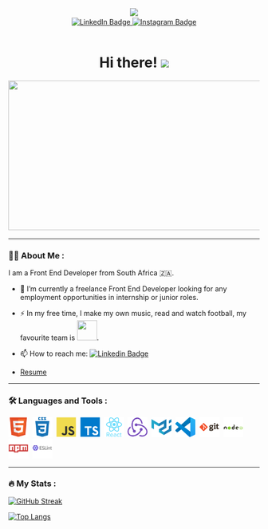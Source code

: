 <div id="header" align="center">
  <img src="https://media.giphy.com/media/QssGEmpkyEOhBCb7e1/giphy.gif" width="100"/>
  
  <div id="badges">
    <a href="https://www.linkedin.com/in/swazi-kunene-609352208">
      <img src="https://img.shields.io/badge/LinkedIn-blue?style=for-the-badge&logo=linkedin&logoColor=white" alt="LinkedIn Badge"/>
    </a>
    <a href="https://www.instagram.com/swazi.kunene/">
      <img src="https://img.shields.io/badge/instagram-ff69b4?logo=instagram&logoColor=white&style=for-the-badge" alt="Instagram Badge"/>
    </a>
  </div>
  
  <img src="https://komarev.com/ghpvc/?username=59MrRobot&style=flat-square&color=blue" alt=""/>
  
  <h1>
    Hi there!
    <img src="https://media.giphy.com/media/hvRJCLFzcasrR4ia7z/giphy.gif" width="30px"/>
  </h1>
</div>

<div align="center">
  <img src="https://media.giphy.com/media/dWesBcTLavkZuG35MI/giphy.gif" width="600" height="300"/>
</div>

---

### :man_technologist: About Me :
I am a Front End Developer from South Africa 🇿🇦.

- 🔭 I’m currently a freelance Front End Developer looking for any employment opportunities in internship or junior roles.

- ⚡ In my free time, I make my own music, read and watch football, my favourite team is <img src="https://media.giphy.com/media/yIe46NccLfjOw/giphy.gif" width="40" height="40">.

- 📫 How to reach me: [![Linkedin Badge](https://img.shields.io/badge/-Swazi-blue?style=flat&logo=Linkedin&logoColor=white)]([your-linkedin-url](https://www.linkedin.com/in/swazi-kunene-609352208))

- [Resume](https://firebasestorage.googleapis.com/v0/b/ecommerce-55745.appspot.com/o/Swazi%20Kunene%20CV.pdf?alt=media&token=d4d699d1-efce-4d0e-b01c-44d142648c2a)

---

### :hammer_and_wrench: Languages and Tools :
<div>
  <img src="https://github.com/devicons/devicon/blob/master/icons/html5/html5-original.svg" title="HTML5" alt="HTML" width="40" height="40"/>&nbsp;
  <img src="https://github.com/devicons/devicon/blob/master/icons/css3/css3-plain-wordmark.svg"  title="CSS3" alt="CSS" width="40" height="40"/>&nbsp;
  <img src="https://github.com/devicons/devicon/blob/master/icons/javascript/javascript-original.svg" title="JavaScript" alt="JavaScript" width="40" height="40"/>&nbsp;
    <img src="https://github.com/devicons/devicon/blob/master/icons/typescript/typescript-original.svg" title="TypeScript" alt="TypeScript" width="40" height="40"/>&nbsp;
  <img src="https://github.com/devicons/devicon/blob/master/icons/react/react-original-wordmark.svg" title="React" alt="React" width="40" height="40"/>&nbsp;
    <img src="https://github.com/devicons/devicon/blob/master/icons/redux/redux-original.svg" title="Redux" alt="Redux " width="40" height="40"/>&nbsp;
  <img src="https://github.com/devicons/devicon/blob/master/icons/materialui/materialui-original.svg" title="Material UI" alt="Material UI" width="40" height="40"/>&nbsp;
    <img src="https://github.com/devicons/devicon/blob/master/icons/vscode/vscode-original.svg" title="VS Code" alt="VS Code" width="40" height="40"/>&nbsp;
    <img src="https://github.com/devicons/devicon/blob/master/icons/git/git-original-wordmark.svg" title="Git" **alt="Git" width="40" height="40"/>&nbsp;
    <img src="https://github.com/devicons/devicon/blob/master/icons/nodejs/nodejs-original-wordmark.svg" title="NodeJS" alt="NodeJS" width="40" height="40"/>&nbsp;
    <img src="https://github.com/devicons/devicon/blob/master/icons/npm/npm-original-wordmark.svg" title="NPM" alt="NPM" width="40" height="40"/>&nbsp;
    <img src="https://github.com/devicons/devicon/blob/master/icons/eslint/eslint-original-wordmark.svg" title="esLint" alt="esLint" width="40" height="40"/>&nbsp;
</div>

---

### :fire: My Stats :

[![GitHub Streak](http://github-readme-streak-stats.herokuapp.com?user=59MrRobot&theme=dark&background=000000)](https://git.io/streak-stats)

[![Top Langs](https://github-readme-stats.vercel.app/api/top-langs/?username=59MrRobot&layout=compact&theme=vision-friendly-dark)](https://github.com/anuraghazra/github-readme-stats)

<!--
**59MrRobot/59MrRobot** is a ✨ _special_ ✨ repository because its `README.md` (this file) appears on your GitHub profile.

Here are some ideas to get you started:

- 🔭 I’m currently working on ...
- 🌱 I’m currently learning ...
- 👯 I’m looking to collaborate on ...
- 🤔 I’m looking for help with ...
- 💬 Ask me about ...
- 📫 How to reach me: ...
- 😄 Pronouns: ...
- ⚡ Fun fact: ...
-->
